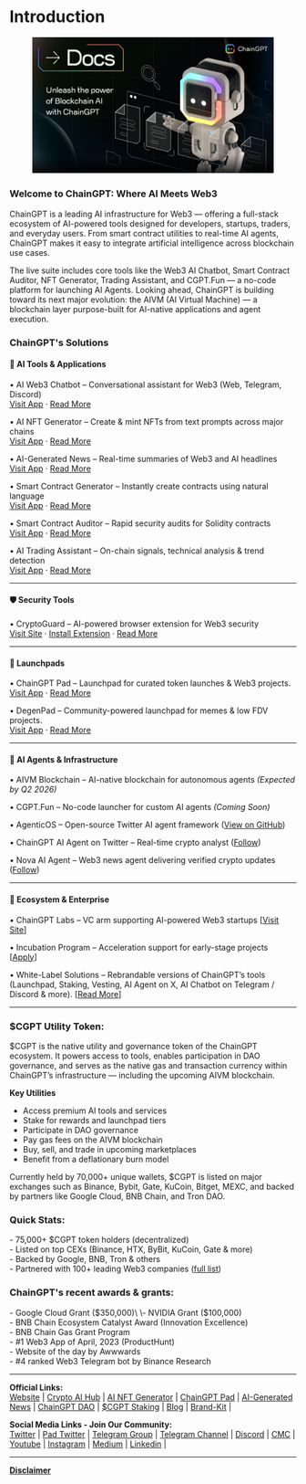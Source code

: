 # Introduction

<figure><img src=".gitbook/assets/9.png" alt=""><figcaption></figcaption></figure>

### **Welcome to ChainGPT: Where AI Meets Web3**

ChainGPT is a leading AI infrastructure for Web3 — offering a full-stack ecosystem of AI-powered tools designed for developers, startups, traders, and everyday users. From smart contract utilities to real-time AI agents, ChainGPT makes it easy to integrate artificial intelligence across blockchain use cases.

The live suite includes core tools like the Web3 AI Chatbot, Smart Contract Auditor, NFT Generator, Trading Assistant, and CGPT.Fun — a no-code platform for launching AI Agents. Looking ahead, ChainGPT is building toward its next major evolution: the AIVM (AI Virtual Machine) — a blockchain layer purpose-built for AI-native applications and agent execution.

### ChainGPT's Solutions

#### **🧠 AI Tools & Applications**

• AI Web3 Chatbot – Conversational assistant for Web3 (Web, Telegram, Discord)\
[Visit App](https://app.chaingpt.org) · [Read More](https://docs.chaingpt.org/the-ecosystem/ai-tools-and-applications/ai-chatbot)

• AI NFT Generator – Create & mint NFTs from text prompts across major chains\
[Visit App](https://nft.chaingpt.org) · [Read More](https://docs.chaingpt.org/the-ecosystem/ai-tools-and-applications/ai-nft-generator)

• AI-Generated News – Real-time summaries of Web3 and AI headlines\
[Visit App](https://app.chaingpt.org/news) · [Read More](https://docs.chaingpt.org/the-ecosystem/ai-tools-and-applications/ai-news)

• Smart Contract Generator – Instantly create contracts using natural language\
[Visit App](https://app.chaingpt.org/) · [Read More](https://docs.chaingpt.org/the-ecosystem/ai-tools-and-applications/smart-contract-generator)

• Smart Contract Auditor – Rapid security audits for Solidity contracts\
[Visit App](https://app.chaingpt.org/) · [Read More](https://docs.chaingpt.org/the-ecosystem/ai-tools-and-applications/smart-contract-auditor)

• AI Trading Assistant – On-chain signals, technical analysis & trend detection\
[Visit App](https://app.chaingpt.org/) · [Read More](https://docs.chaingpt.org/the-ecosystem/ai-tools-and-applications/ai-trading-assistant)

***

#### **🛡️ Security Tools**

• CryptoGuard – AI-powered browser extension for Web3 security\
[Visit Site](https://cryptoguard.ai/) · [Install Extension](https://chromewebstore.google.com/detail/cryptoguard-by-chaingpt-a/eegoohfobcaegoeoakafgiljckfiajhl) · [Read More](ai-tools-and-applications/cryptoguard-extension-your-web3-shield/)

***

#### 🚀 Launchpads

• ChainGPT Pad – Launchpad for curated token launches & Web3 projects.\
[Visit App](https://pad.chaingpt.org) · [Read More](our-ecosystem/chaingpt-pad/introduction-and-overview.md)

• DegenPad – Community-powered launchpad for memes & low FDV projects.\
[Visit App](https://degenpad.com) · [Read More](our-ecosystem/degenpad/)

***

#### **🧬 AI Agents & Infrastructure**

• AIVM Blockchain – AI-native blockchain for autonomous agents _(Expected by Q2 2026)_

• CGPT.Fun – No-code launcher for custom AI agents _(Coming Soon)_

• AgenticOS – Open-source Twitter AI agent framework ([View on GitHub](https://github.com/ChainGPT/AgenticOS))

• ChainGPT AI Agent on Twitter – Real-time crypto analyst ([Follow](https://x.com/ChainGPTAI))

• Nova AI Agent – Web3 news agent delivering verified crypto updates ([Follow](https://x.com/ChainGPTAINews))

***

#### **🧪 Ecosystem & Enterprise**

• ChainGPT Labs – VC arm supporting AI-powered Web3 startups \[[Visit Site](https://labs.chaingpt.org)]

• Incubation Program – Acceleration support for early-stage projects \[[Apply](https://labs.chaingpt.org)]

• White-Label Solutions – Rebrandable versions of ChainGPT’s tools (Launchpad, Staking, Vesting, AI Agent on X, AI Chatbot on Telegram / Discord & more). \[[Read More](misc/b2b-offerings/launchpad-whitelabel.md)]

***

### **$CGPT Utility Token:**

$CGPT is the native utility and governance token of the ChainGPT ecosystem. It powers access to tools, enables participation in DAO governance, and serves as the native gas and transaction currency within ChainGPT’s infrastructure — including the upcoming AIVM blockchain.

**Key Utilities**

* Access premium AI tools and services
* Stake for rewards and launchpad tiers
* Participate in DAO governance
* Pay gas fees on the AIVM blockchain
* Buy, sell, and trade in upcoming marketplaces
* Benefit from a deflationary burn model

Currently held by 70,000+ unique wallets, $CGPT is listed on major exchanges such as Binance, Bybit, Gate, KuCoin, Bitget, MEXC, and backed by partners like Google Cloud, BNB Chain, and Tron DAO.

### **Quick Stats:**

\- 75,000+ $CGPT token holders (decentralized)\
\- Listed on top CEXs (Binance, HTX, ByBit, KuCoin, Gate & more) \
\- Backed by Google, BNB, Tron & others\
\- Partnered with 100+ leading Web3 companies ([full list](https://www.chaingpt.org/#team))

### **ChainGPT's recent awards & grants:**

\- Google Cloud Grant ($350,000)\
\- NVIDIA Grant ($100,000)\
\- BNB Chain Ecosystem Catalyst Award (Innovation Excellence)\
\- BNB Chain Gas Grant Program\
\- #1 Web3 App of April, 2023 (ProductHunt)\
\- Website of the day by Awwwards\
\- #4 ranked Web3 Telegram bot by Binance Research

***

**Official Links:**\
[Website](https://www.chaingpt.org/) | [Crypto AI Hub](https://app.chaingpt.org/) | [AI NFT Generator](https://nft.chaingpt.org/) | [ChainGPT Pad](https://pad.chaingpt.org/) | [AI-Generated News](https://app.chaingpt.org/news) | [ChainGPT DAO](https://dao.chaingpt.org/) | [$CGPT Staking](https://staking.chaingpt.org/) | [Blog](https://www.chaingpt.org/blog) | [Brand-Kit](https://www.chaingpt.org/brand-kit) |&#x20;

**Social Media Links - Join Our Community:**\
[Twitter](https://twitter.com/Chain_GPT) | [Pad Twitter](https://twitter.com/chaingpt_pad) | [Telegram Group](https://t.me/chaingpt) | [Telegram Channel](https://t.me/chaingptnews) | [Discord](https://discord.gg/chaingpt) | [CMC](https://coinmarketcap.com/community/profile/ChainGPT/) | [Youtube](https://www.youtube.com/@ChainGPT) | [Instagram](https://instagram.com/ChainGPTAI) | [Medium](https://medium.com/@chaingpt) | [Linkedin](https://www.linkedin.com/company/chaingpt) |

***

[**Disclaimer**](misc/legal-docs/disclaimer.md)
